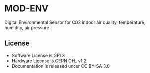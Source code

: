 # MOD-ENV
Digital Environmental Sensor for CO2 indoor air quality, temperature, humidity, air pressure

## License

* Software License is GPL3
* Hardware License is CERN OHL v1.2
* Documentation is released under CC BY-SA 3.0
